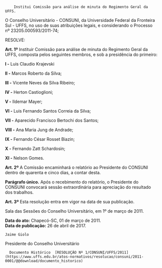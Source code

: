        Institui Comissão para análise de minuta do Regimento Geral da UFFS.  

O Conselho Universitário - CONSUNI, da Universidade Federal da Fronteira Sul - UFFS, no uso de suas atribuições legais, e considerando o Processo nº 23205.000593/2011-74;

 RESOLVE:

 **Art. 1º** Instituir Comissão para análise de minuta do Regimento Geral da UFFS, composta pelos seguintes membros, e sob a presidência do primeiro:

 **I -** Luis Claudio Krajevski

 **II -** Marcos Roberto da Silva;

 **III -** Vicente Neves da Silva Ribeiro;

 **IV -** Herton Castioglioni;

 **V -** Ildemar Mayer;

 **VI -** Luis Fernando Santos Correia da Silva;

 **VII -** Aparecido Francisco Bertochi dos Santos;

 **VIII -** Ana Maria Jung de Andrade;

 **IX -** Fernando César Rosset Biazin;

 **X -** Fernando Zatt Schardosin;

 **XI -** Nelson Gomes.

 **Art. 2º** A Comissão encaminhará o relatório ao Presidente do CONSUNI dentro de quarenta e cinco dias, a contar desta.

 **Parágrafo único.** Após o recebimento do relatório, o Presidente do CONSUNI convocará sessão extraordinária para apreciação do resultado dos trabalhos.

 **Art. 3º** Esta resolução entra em vigor na data de sua publicação.

 Sala das Sessões do Conselho Universitário, em 1º de março de 2011.

  

   **Data do ato:** Chapecó-SC, 01 de março de 2011.   
 **Data de publicação:**  26 de abril de 2017. 

    Jaime Giolo   
 Presidente do Conselho Universitário 

      Documento Histórico  [RESOLUÇÃO Nº 1/CONSUNI/UFFS/2011](https://www.uffs.edu.br/atos-normativos/resolucao/consuni/2011-0001/@@download/documento_historico)     
      